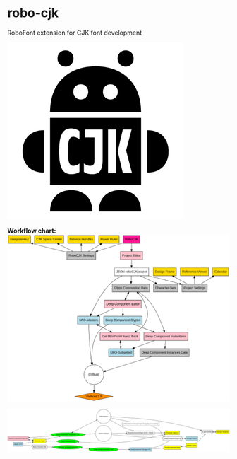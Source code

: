 # robo-cjk
RoboFont extension for CJK font development

![Icon](/documentation/icon.png)

**Workflow chart:**
![RoboCJK](/documentation/diagram.svg)


![DeepCompo](/documentation/deepcompo.svg)

